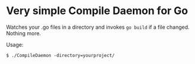 # Very simple Compile Daemon for Go

Watches your .go files in a directory and invokes `go build` if
a file changed. Nothing more.

Usage:

	$ ./CompileDaemon -directory=yourproject/
